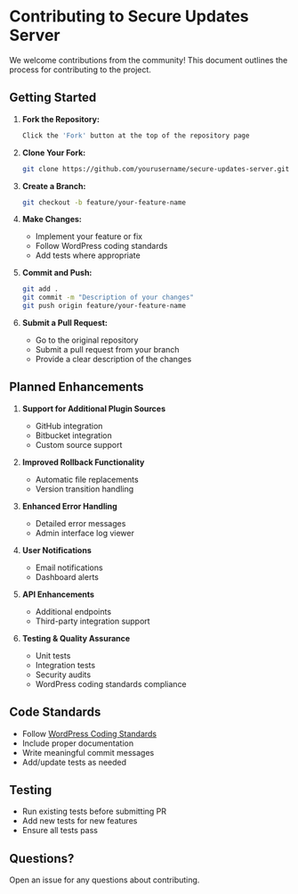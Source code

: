 # Contributing to Secure Updates Server

We welcome contributions from the community! This document outlines the process for contributing to the project.

## Getting Started

1. **Fork the Repository:**
   ```bash
   Click the 'Fork' button at the top of the repository page
   ```

2. **Clone Your Fork:**
   ```bash
   git clone https://github.com/yourusername/secure-updates-server.git
   ```

3. **Create a Branch:**
   ```bash
   git checkout -b feature/your-feature-name
   ```

4. **Make Changes:**
    - Implement your feature or fix
    - Follow WordPress coding standards
    - Add tests where appropriate

5. **Commit and Push:**
   ```bash
   git add .
   git commit -m "Description of your changes"
   git push origin feature/your-feature-name
   ```

6. **Submit a Pull Request:**
    - Go to the original repository
    - Submit a pull request from your branch
    - Provide a clear description of the changes

## Planned Enhancements

1. **Support for Additional Plugin Sources**
    - GitHub integration
    - Bitbucket integration
    - Custom source support

2. **Improved Rollback Functionality**
    - Automatic file replacements
    - Version transition handling

3. **Enhanced Error Handling**
    - Detailed error messages
    - Admin interface log viewer

4. **User Notifications**
    - Email notifications
    - Dashboard alerts

5. **API Enhancements**
    - Additional endpoints
    - Third-party integration support

6. **Testing & Quality Assurance**
    - Unit tests
    - Integration tests
    - Security audits
    - WordPress coding standards compliance

## Code Standards

- Follow [WordPress Coding Standards](https://developer.wordpress.org/coding-standards/)
- Include proper documentation
- Write meaningful commit messages
- Add/update tests as needed

## Testing

- Run existing tests before submitting PR
- Add new tests for new features
- Ensure all tests pass

## Questions?

Open an issue for any questions about contributing.